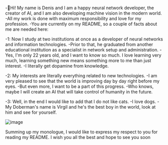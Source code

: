 -👋Hi! My name is Denis and I am a happy neural network developer, the creator of AI, and I am also developing machine vision in the modern world.
-All my work is done with maximum responsibility and love for my profession.
-You are currently on my README, so a couple of facts about me are needed here:

-1: Now I study at two institutions at once as a developer of neural networks and information technologies.
-Prior to that, he graduated from another educational institution as a specialist in network setup and administration.
-Yes, I'm only 22 years old, and I want to know so much. I love learning very much, learning something new means something more to me than just interest.
-I literally get dopamine from knowledge.

-2: My interests are literally everything related to new technologies.
-I am very pleased to see that the world is improving day by day right before my eyes.
-But even more, I want to be a part of this progress.
-Who knows, maybe I will create an AI that will take control of humanity in the future.

-3: Well, in the end I would like to add that I do not like cats.
-I love dogs.
-My Doberman's name is Virgil and he's the best boy in the world, look at him and see for yourself.


![image](https://github.com/user-attachments/assets/5f53e0ca-eb92-483f-9936-bfad68e81e01)


Summing up my monologue, I would like to express my respect to you for reading my README. I wish you all the best and hope to see you soon
